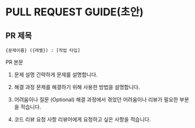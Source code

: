 # PULL REQUEST GUIDE(초안)

## PR 제목
```plaintext
{문제이름} ({레벨}) : [작업 타입]
```

PR 본문
1. 문제 설명
간략하게 문제를 설명합니다.

2. 해결 과정
문제를 해결하기 위해 사용한 방법을 설명합니다.

3. 어려움이나 질문 (Optional)
해결 과정에서 겪었던 어려움이나 리뷰가 필요한 부분을 적습니다.

4. 코드 리뷰 요청 사항
리뷰어에게 요청하고 싶은 사항을 적습니다.
